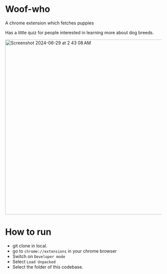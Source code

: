 # Woof-who
A chrome extension which fetches puppies

Has a little quiz for people interested in learning more about dog breeds.

<img width="563" alt="Screenshot 2024-06-29 at 2 43 08 AM" src="https://github.com/ritfiz/Woof-who/assets/77655970/3a3b12b3-3ee7-4aed-bdf9-599eaecaa247">

# How to run

- git clone in local.
- go to `chrome://extensions` in your chrome browser
- Switch on `Developer mode`
- Select `Load Unpacked`
- Select the folder of this codebase.
